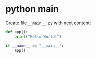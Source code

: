 # python main

Create file `__main__.py` with next content:

```python
def app():
    print("Hello World!")

if __name__ == "__main__":
    app()
```
